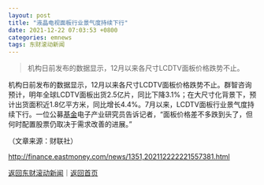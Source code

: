 ```yaml
---
layout: post
title: "液晶电视面板行业景气度持续下行"
date: 2021-12-22 07:03:53 +0800
categories: emnews
tags: 东财滚动新闻
---
```

> 机构日前发布的数据显示，12月以来各尺寸LCDTV面板价格跌势不止。

<p>机构日前发布的数据显示，12月以来各尺寸LCDTV面板价格跌势不止。群智咨询预计，明年全球LCDTV面板出货2.5亿片，同比下降3.1%；在大尺寸化背景下，预计出货面积近1.8亿平方米，同比增长4.4%。7月以来，LCDTV面板行业景气度持续下行。一位公募<span id="Info.3293"><a href="http://data.eastmoney.com/zlsj/" class="infokey">基金</a></span>电子产业研究员告诉记者，“面板价格差不多跌到头了，但何时配置股票仍取决于需求改善的进展。”</p><p class="em_media">（文章来源：财联社）</p>

<http://finance.eastmoney.com/news/1351,202112222221557381.html>

[返回东财滚动新闻](//finews.withounder.com/emnews/)｜[返回首页](//finews.withounder.com/)